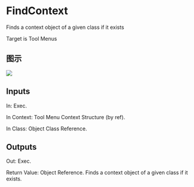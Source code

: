 # FindContext

Finds a context object of a given class if it exists

Target is Tool Menus

## 图示

![]($-20221218-21133690.png)

## Inputs

In: Exec.

In Context: Tool Menu Context Structure (by ref).

In Class: Object Class Reference.  

## Outputs

Out: Exec.

Return Value: Object Reference. Finds a context object of a given class if it exists.

